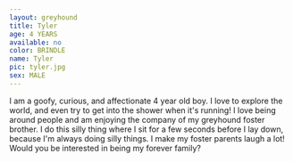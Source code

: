 ```yaml
---
layout: greyhound
title: Tyler
age: 4 YEARS
available: no
color: BRINDLE
name: Tyler
pic: tyler.jpg
sex: MALE
---
```


I am a goofy, curious, and affectionate 4 year old boy. I love to explore the world, and even
try to get into the shower when it's running! I love being around people and am enjoying the
company of my greyhound foster brother. I do this silly thing where I sit for a few seconds
before I lay down, because I'm always doing silly things. I make my foster parents laugh a lot!
Would you be interested in being my forever family?
